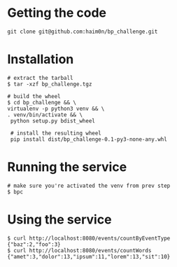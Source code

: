 # Getting the code
    git clone git@github.com:haim0n/bp_challenge.git

# Installation
    # extract the tarball
    $ tar -xzf bp_challenge.tgz
    
    # build the wheel 
    $ cd bp_challenge && \
    virtualenv -p python3 venv && \
    . venv/bin/activate && \
     python setup.py bdist_wheel
     
     # install the resulting wheel
     pip install dist/bp_challenge-0.1-py3-none-any.whl

# Running the service
    # make sure you're activated the venv from prev step
    $ bpc

# Using the service
    $ curl http://localhost:8080/events/countByEventType
    {"baz":2,"foo":3}
    $ curl http://localhost:8080/events/countWords
    {"amet":3,"dolor":13,"ipsum":11,"lorem":13,"sit":10}

